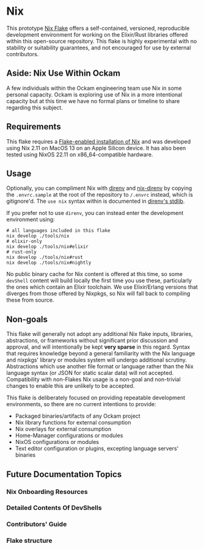 # Nix

This prototype [Nix Flake](https://zero-to-nix.com/concepts/flakes) offers a
self-contained, versioned, reproducible development environment for working on
the Elixir/Rust libraries offered within this open-source repository. This flake
is highly experimental with no stability or suitability guarantees, and not
encouraged for use by external contributors.

## Aside: Nix Use Within Ockam

A few individuals within the Ockam engineering team use Nix in some personal
capacity. Ockam is exploring use of Nix in a more intentional capacity but at
this time we have no formal plans or timeline to share regarding this subject.

## Requirements

This flake requires a [Flake-enabled installation of
Nix](https://zero-to-nix.com/start/install) and was developed using Nix 2.11 on
MacOS 13 on an Apple Silicon device. It has also been tested using NixOS 22.11
on x86_64-compatible hardware.

## Usage

Optionally, you can compliment Nix with [direnv](https://direnv.net/) and
[nix-direnv](https://github.com/nix-community/nix-direnv/) by copying the
`.envrc.sample` at the root of the repository to `/.envrc` instead, which is
gitignore'd. The `use nix` syntax within is documented in [direnv's
stdlib](https://direnv.net/man/direnv-stdlib.1.html).

If you prefer not to use `direnv`, you can instead enter the development
environment using:

```shell
# all languages included in this flake
nix develop ./tools/nix
# elixir-only
nix develop ./tools/nix#elixir
# rust-only
nix develop ./tools/nix#rust
nix develop ./tools/nix#nightly
```

No public binary cache for Nix content is offered at this time, so some
`devShell` content will build locally the first time you use these, particularly
the ones which contain an Elixir toolchain. We use Elixir/Erlang versions that
diverges from those offered by Nixpkgs, so Nix will fall back to compiling these
from source.

## Non-goals

This flake will generally not adopt any additional Nix flake inputs, libraries,
abstractions, or frameworks without significant prior discussion and approval,
and will intentionally be kept **very sparse** in this regard. Syntax that
requires knowledge beyond a general familiarity with the Nix language and
nixpkgs' library or modules system will undergo additional scrutiny.
Abstractions which use another file format or language rather than the Nix
language syntax (or JSON for static scalar data) will not accepted.
Compatibility with non-Flakes Nix usage is a non-goal and non-trivial changes to
enable this are unlikely to be accepted.

This flake is deliberately focused on providing repeatable development
environments, so there are no current intentions to provide:

- Packaged binaries/artifacts of any Ockam project
- Nix library functions for external consumption
- Nix overlays for external consumption
- Home-Manager configurations or modules
- NixOS configurations or modules
- Text editor configuration or plugins, excepting language servers' binaries

## Future Documentation Topics

### Nix Onboarding Resources
### Detailed Contents Of DevShells
### Contributors' Guide
### Flake structure

